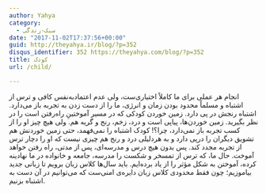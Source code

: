 ```yaml
---
author: Yahya
category:
  - سبک-زندگی
date: "2017-11-02T17:37:56+00:00"
guid: http://theyahya.ir/blog/?p=352
disqus_identifier: 352 https://theyahya.com/blog/?p=352
title: کودک
url: /child/

---
```

انجام هر عملی برای ما کاملاً اختیاری‌ست، ولی عدم اعتمادبه‌نفس کافی و ترس از اشتباه و مسلماً محدود بودن زمان و انرژی، ما را از دست زدن به تجربه باز می‌دارد.
اشتباه رنجش در پی دارد. زمین خوردن کودکی که در مسیر آموختینِ راه‌رفتن است را در نظر بگیرید. زمین خوردن‌ها، پیاپی است و درد، زخم، رنج و گریه هم. ولی هیچ چیز او را از کسب تجربه باز نمی‌دارد، چرا؟! کودک اشتباه را نمی‌فهمد، حتی زمین خوردنش هم تشویق دیگران را درپی دارد و به هردلیلی درد و رنج هم چیزی نیست که او را دچار ترس از تجربه مجدد کند.
پس بدون هیچ درس و مدرسه‌ای، پس از مدتی، راه رفتن خواهد آموخت. حال ما، که ترس از تمسخر و شکست را مدرسه، جامعه و خانواده در ما نهادینه کرده، آموختن به شکل مؤثر را از یاد برده‌ایم. باید سال‌ها کلاس زبان برویم تا زبانی جدید بیاموزیم؛ چون فقط محدودی کلاس زبان دایره‌ی امنی‌ست که می‌توانیم در آن دست به اشتباه بزنیم.
